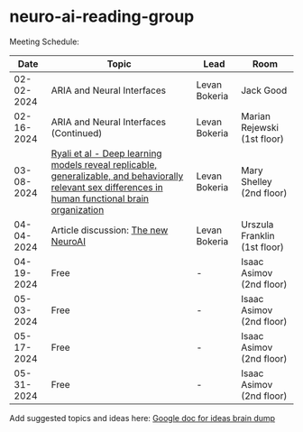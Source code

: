 # neuro-ai-reading-group

Meeting Schedule: 

| Date | Topic | Lead | Room |                                                                       
| ---- | ----- | ---- | ---- | 
| 02-02-2024 | ARIA and Neural Interfaces   | Levan Bokeria  | Jack Good  |
| 02-16-2024  | ARIA and Neural Interfaces (Continued) | Levan Bokeria  | Marian Rejewski (1st floor)  |
| 03-08-2024  | [Ryali et al - Deep learning models reveal replicable, generalizable, and behaviorally relevant sex differences in human functional brain organization](https://www.pnas.org/doi/10.1073/pnas.2310012121) | Levan Bokeria  | Mary Shelley (2nd floor) |
| 04-04-2024  | Article discussion: [The new NeuroAI](https://www.nature.com/articles/s42256-024-00826-6) | Levan Bokeria  | Urszula Franklin (1st floor) |
| 04-19-2024 | Free   | - | Isaac Asimov (2nd floor)  |
| 05-03-2024 | Free   | - | Isaac Asimov (2nd floor)  |
| 05-17-2024 | Free   | - | Isaac Asimov (2nd floor)  |
| 05-31-2024 | Free   | - | Isaac Asimov (2nd floor)  |

Add suggested topics and ideas here: 
[Google doc for ideas brain dump](https://docs.google.com/document/d/1jUdNckEyq8KCdHE2EFlncBy74TiQZj-gKjBX3_1t95A/edit?usp=sharing)

